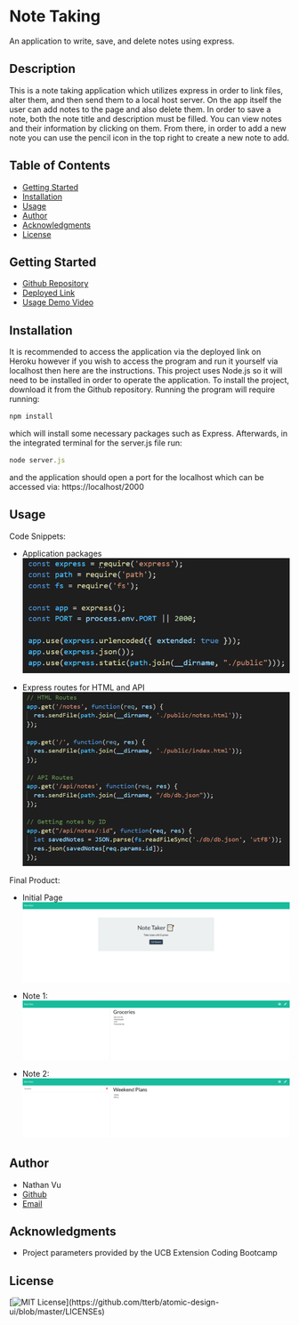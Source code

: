 # Note Taking
An application to write, save, and delete notes using express.

## Description
This is a note taking application which utilizes express in order to link files, alter them, and then send them to a local host server. On the app itself the user can add notes to the page and also delete them. In order to save a note, both the note title and description must be filled. You can view notes and their information by clicking on them. From there, in order to add a new note you can use the pencil icon in the top right to create a new note to add.

## Table of Contents
* [Getting Started](#getting-started)
* [Installation](#installation)
* [Usage](#usage)
* [Author](#author)
* [Acknowledgments](#acknowledgments)
* [License](#license)

## Getting Started
* [Github Repository](https://github.com/nathanmvu/note-taking)
* [Deployed Link](https://aqueous-plains-52033.herokuapp.com/)
* [Usage Demo Video](https://drive.google.com/file/d/1ehFTvPjjX2obDWWZwYybmLrAHNESz3RM/view)

## Installation
It is recommended to access the application via the deployed link on Heroku however if you wish to access the program and run it yourself via localhost then here are the instructions.
This project uses Node.js so it will need to be installed in order to operate the application.
To install the project, download it from the Github repository. Running the program will require running:
```javascript
npm install
```
which will install some necessary packages such as Express. Afterwards, in the integrated terminal for the server.js file run:
```javascript
node server.js
```
and the application should open a port for the localhost which can be accessed via: https://localhost/2000

## Usage
Code Snippets:
* Application packages
![](./Screenshots/code-head.png)

* Express routes for HTML and API
![](./Screenshots/routing.png)

Final Product:
* Initial Page
![](./Screenshots/front-page.png)

* Note 1:
![](./Screenshots/note1.png)


* Note 2:
![](./Screenshots/note2.png)

## Author
* Nathan Vu
* [Github](https://github.com/nathanmvu)
* [Email](mailto:nathanvu99@gmail.com)

## Acknowledgments
* Project parameters provided by the UCB Extension Coding Bootcamp

## License
[![MIT License](https://img.shields.io/apm/l/atomic-design-ui.svg?)](https://github.com/tterb/atomic-design-ui/blob/master/LICENSEs)